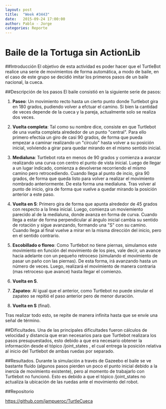 ```yaml
---
layout: post
title:  "Week #3443"
date:   2015-09-24 17:00:00
author: Pablo - Jorge
categories: Reporte
---
```


Baile de la Tortuga sin ActionLib
====================

##Introducción
El objetivo de esta actividad es poder hacer que el TurtleBot realice una serie de movimientos de forma automática, a modo de baile, en el caso de este grupo se decidió imitar los primeros pasos de un baile nacional, la cueca.

##Descripción de los pasos
El baile consistió en la siguiente serie de pasos:

1. **Paseo**: Un movimiento recto hasta un cierto punto donde Turtlebot gira en 180 grados, pudiendo volver a efctuar el camino. Si bien la cantidad de veces depende de la cueca y la pareja, actualmente solo se realiza dos veces.

1. **Vuelta completa**: Tal como su nombre dice, consiste en que Turtlebot de una vuelta completa alrededor de un punto "central". Para ello primero efectúa un giro de casi 90 grados, de forma que pueda empezar a caminar realizando un "círculo" hasta volver a su posición inicial, volviendo a girar para quedar mirando en el mismo sentido inicial.

1. **Medialuna**: Turtlebot rota en menos de 90 grados y comienza a avanzar realizando una curva con centro el punto de vista inicial. Luego de llegar a un lugar indicado, comienza a devolverse recorriendo el mismo camino pero retrocediendo. Cuando llega al punto de incio, gira 90 grados, de forma que queda listo para volver a realizar el movimiento nombrado anteriormente. De esta forma una medialuna. Tras volver al punto de inicio, gira de forma que vuelve a quedar mirando la posición anterior a este paso.

1. **Vuelta en S**: Primero gira de forma que apunta alrededor de 45 grados con respecto a la linea inicial. Luego, comienza un moviemiento parecido al de la medialuna, donde avanza en forma de curva. Cuando llega a estar de forma perpendicular al ángulo inicial cambia su sentido de rotación y sigue avanzando, formando una "S" con su camino. Cuando llega al final vuelve a mirar en la misma dirección del inicio, pero en el sentido contrario.

1. **Escobillado o floreo**: Como Turtlebot no tiene piernas, simulamos este movimiento en función del movimiento de los pies, vale decir, un avance hacia adelante con un pequeño retroceso (simulando el movimiento de pasar un paño con las piernas). De esta forma, irá avanzando hasta un número de veces. Luego, realizará el movimiento de manera contraria (mas retroceso que avance) hasta llegar el comienzo.

1. **Vuelta en S**.

1. **Zapateo**: Al igual que el anterior, como Turtlebot no puede simular el zapateo se repitió el paso anterior pero de menor duración.

1. **Vuelta en S** (final).

Tras realizar todo esto, se repite de manera infinita hasta que se envíe una señal de término.

##Dificultades.
Una de las principales dificultades fueron cálculos de velocidad y distancia que eran necesarios para que Turtlebot realizara los pasos presupuestados, esto debido a que era necesario obtener la información desde el tópico /joint_states , el cual entrega la posición relativa al inicio del Turtlebot de ambas ruedas por separado.

##Resultados.
Durante la simulación a través de Gazeebo el baile se ve bastante fluído (algunos pasos pierden un poco el punto inicial debido a la inercia de movimiento existente), pero al momento de trabajarlo con Turtlebot no funcionó. Esto es debido a que el tópico /joint_states no actualiza la ubicación de las ruedas ante el movimiento del robot.

##Repositorio

https://github.com/jampueroc/TurtleCueca
